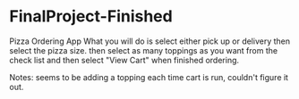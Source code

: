 # FinalProject-Finished
Pizza Ordering App
What you will do is select either pick up or delivery
then select the pizza size.
then select as many toppings as you want from the check list and then select "View Cart" when finished ordering.

Notes: seems to be adding a topping each time cart is run, couldn't figure it out.
